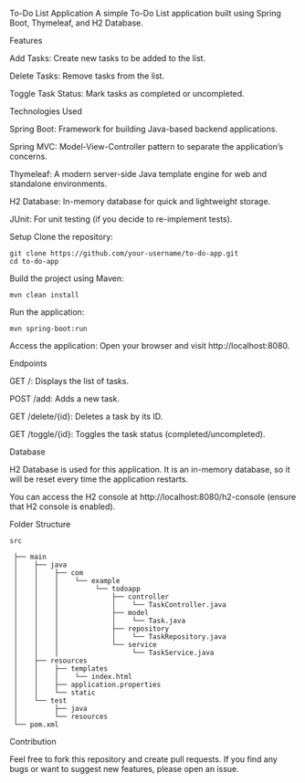 To-Do List Application
A simple To-Do List application built using Spring Boot, Thymeleaf, and H2 Database.

Features

Add Tasks: Create new tasks to be added to the list.

Delete Tasks: Remove tasks from the list.

Toggle Task Status: Mark tasks as completed or uncompleted.

Technologies Used

Spring Boot: Framework for building Java-based backend applications.

Spring MVC: Model-View-Controller pattern to separate the application’s concerns.

Thymeleaf: A modern server-side Java template engine for web and standalone environments.

H2 Database: In-memory database for quick and lightweight storage.

JUnit: For unit testing (if you decide to re-implement tests).

Setup
Clone the repository:
```
git clone https://github.com/your-username/to-do-app.git
cd to-do-app
```
Build the project using Maven:

```
mvn clean install
```
Run the application:

```
mvn spring-boot:run
```
Access the application:
Open your browser and visit http://localhost:8080.

Endpoints

GET /: Displays the list of tasks.

POST /add: Adds a new task.

GET /delete/{id}: Deletes a task by its ID.

GET /toggle/{id}: Toggles the task status (completed/uncompleted).

Database

H2 Database is used for this application. It is an in-memory database, so it will be reset every time the application restarts.

You can access the H2 console at http://localhost:8080/h2-console (ensure that H2 console is enabled).

Folder Structure

```
src

 ├── main
 │    ├── java
 │    │    ├── com
 │    │    │    └── example
 │    │    │         └── todoapp
 │    │    │             ├── controller
 │    │    │             │    └── TaskController.java
 │    │    │             ├── model
 │    │    │             │    └── Task.java
 │    │    │             ├── repository
 │    │    │             │    └── TaskRepository.java
 │    │    │             └── service
 │    │    │                  └── TaskService.java
 │    ├── resources
 │    │    ├── templates
 │    │    │    └── index.html
 │    │    ├── application.properties
 │    │    └── static
 │    └── test
 │         ├── java
 │         └── resources
 └── pom.xml
```
Contribution

Feel free to fork this repository and create pull requests. If you find any bugs or want to suggest new features, please open an issue.
